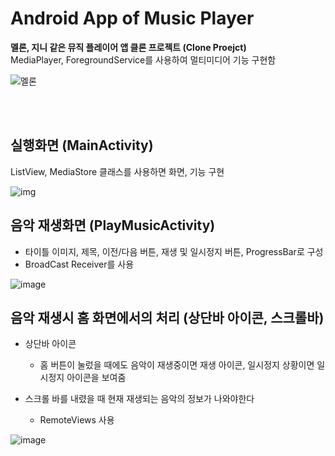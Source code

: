 # Android App of Music Player

<b>멜론, 지니 같은 뮤직 플레이어 앱 클론 프로젝트 (Clone Proejct)</b> <br>
MediaPlayer, ForegroundService를 사용하여 멀티미디어 기능 구현함

![멜론](https://user-images.githubusercontent.com/39071676/131787510-514dc072-bfdc-4c74-a916-e323896e583d.gif)

<br><br>

## 실행화면 (MainActivity)
ListView, MediaStore 클래스를 사용하면 화면, 기능 구현

![img](https://user-images.githubusercontent.com/39071676/131359705-f62010ba-c01c-474c-8bcc-9b7d89d07194.png)
<br>

## 음악 재생화면 (PlayMusicActivity)
- 타이틀 이미지, 제목, 이전/다음 버튼, 재생 및 일시정지 버튼, ProgressBar로 구성
- BroadCast Receiver를 사용

![image](https://user-images.githubusercontent.com/39071676/131360886-ddd03cfe-535e-4458-8a73-ab093083e00b.png)
<br>

## 음악 재생시 홈 화면에서의 처리 (상단바 아이콘, 스크롤바)
- 상단바 아이콘
  - 홈 버튼이 눌렀을 때에도 음악이 재생중이면 재생 아이콘, 일시정지 상황이면 일시정지 아이콘을 보여줌

- 스크롤 바를 내렸을 때 현재 재생되는 음악의 정보가 나와야한다
  - RemoteViews 사용

![image](https://user-images.githubusercontent.com/39071676/131361043-2f6aca23-c959-401f-b677-40ca68e431c5.png)  
